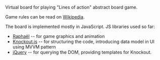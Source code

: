 Virtual board for playing "Lines of action" abstract board game.

Game rules can be read on [Wikipedia][loa].

The board is implemented mostly in JavaScript. JS libraries used so far:

* [Raphaёl][raphael] -- for game graphics and animation
* [Knockout.js][ko] -- for structuring the code, introducing data model in UI
  using MVVM pattern
* [jQuery][] -- for querying the DOM, providing templates for Knockout.

[LOA]:   http://en.wikipedia.org/wiki/Lines_of_Action
[raphael]:    http://raphaeljs.com
[ko]:         http://knockoutjs.com
[jquery]:     http://jquery.com
